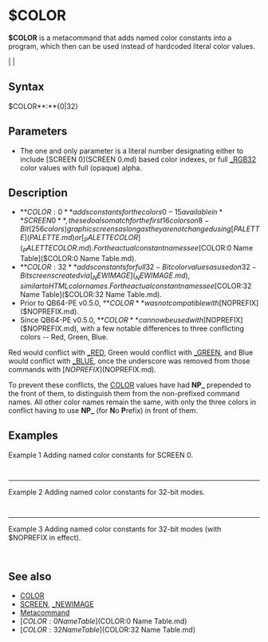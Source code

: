 # $COLOR

**$COLOR** is a metacommand that adds named color constants into a program, which then can be used instead of hardcoded literal color values.

  

|  |

## Syntax

$COLOR**:**{0|32}
  

## Parameters

* The one and only parameter is a literal number designating either to include [SCREEN 0](SCREEN 0.md) based color indexes, or full [_RGB32](_RGB32.md) color values with full (opaque) alpha.

  

## Description

* **$COLOR:0** adds constants for the colors 0-15 available in **SCREEN 0**, these do also match for the first 16 colors on 8-Bit (256 colors) graphic screens as long as they are not changed using [PALETTE](PALETTE.md) or [_PALETTECOLOR](_PALETTECOLOR.md). For the actual constant names see [$COLOR:0 Name Table]($COLOR:0 Name Table.md).
* **$COLOR:32** adds constants for full 32-Bit color values as used on 32-Bit screens created via [_NEWIMAGE](_NEWIMAGE.md), similar to HTML color names. For the actual constant names see [$COLOR:32 Name Table]($COLOR:32 Name Table.md).
* Prior to QB64-PE v0.5.0, **$COLOR** was not compatible with [$NOPREFIX]($NOPREFIX.md).
* Since QB64-PE v0.5.0, **$COLOR** can now be used with [$NOPREFIX]($NOPREFIX.md), with a few notable differences to three conflicting colors -- Red, Green, Blue.

Red would conflict with [_RED](_RED.md), Green would conflict with [_GREEN](_GREEN.md), and Blue would conflict with [_BLUE](_BLUE.md), once the underscore was removed from those commands with [$NOPREFIX]($NOPREFIX.md).

To prevent these conflicts, the [COLOR](COLOR.md) values have had **NP_** prepended to the front of them, to distinguish them from the non-prefixed command names. All other color names remain the same, with only the three colors in conflict having to use **NP_** (for **N**o **P**refix) in front of them.
  

## Examples

Example 1
Adding named color constants for SCREEN 0.

``` $COLOR:0  [COLOR](COLOR.md) BrightWhite, Red [PRINT](PRINT.md) "Bright white on red."  
```

``` Bright white on red.  
```

---

Example 2
Adding named color constants for 32-bit modes.

``` [SCREEN](SCREEN.md) [_NEWIMAGE](_NEWIMAGE.md)(640, 400, 32) $COLOR:32  [COLOR](COLOR.md) CrayolaGold, DarkCyan [PRINT](PRINT.md) "CrayolaGold on DarkCyan."  
```

``` CrayolaGold on DarkCyan.  
```

---

Example 3
Adding named color constants for 32-bit modes (with $NOPREFIX in effect).

``` [$NOPREFIX]($NOPREFIX.md)  [SCREEN](SCREEN.md) [NEWIMAGE](NEWIMAGE.md)(640, 400, 32) $COLOR:32  [COLOR](COLOR.md) NP_Red, White 'notice the NP_ in front of Red? 'This is to distinguish the color from the command with $NOPREFIX. [PRINT](PRINT.md) "Red on White."  
```

``` Red on White.  
```

  

## See also

* [COLOR](COLOR.md)
* [SCREEN](SCREEN.md), [_NEWIMAGE](_NEWIMAGE.md)
* [Metacommand](Metacommand.md)
* [$COLOR:0 Name Table]($COLOR:0 Name Table.md)
* [$COLOR:32 Name Table]($COLOR:32 Name Table.md)

  
